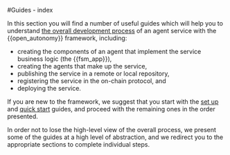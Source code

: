 #Guides - index

In this section you will find a number of useful guides which will help you
to understand [the overall development process](./overview_of_the_development_process.md)
of an agent service with the {{open_autonomy}} framework, including:

- creating the components of an agent that implement the service business logic (the {{fsm_app}}),
- creating the agents that make up the service,
- publishing the service in a remote or local repository,
- registering the service in the on-chain protocol, and
- deploying the service.

If you are new to the framework, we suggest that you start with the [set up](./set_up.md) and [quick start](./quick_start.md)
guides, and proceed with the remaining ones in the order presented.

In order not to lose the high-level view of the overall process, we present some of the guides at a high level of abstraction, and we redirect you to the appropriate sections to complete individual steps.

